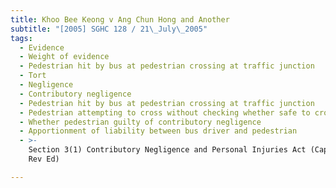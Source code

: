 ```yaml
---
title: Khoo Bee Keong v Ang Chun Hong and Another
subtitle: "[2005] SGHC 128 / 21\_July\_2005"
tags:
  - Evidence
  - Weight of evidence
  - Pedestrian hit by bus at pedestrian crossing at traffic junction
  - Tort
  - Negligence
  - Contributory negligence
  - Pedestrian hit by bus at pedestrian crossing at traffic junction
  - Pedestrian attempting to cross without checking whether safe to cross
  - Whether pedestrian guilty of contributory negligence
  - Apportionment of liability between bus driver and pedestrian
  - >-
    Section 3(1) Contributory Negligence and Personal Injuries Act (Cap 54, 2002
    Rev Ed)

---
```


